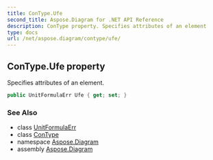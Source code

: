 ```yaml
---
title: ConType.Ufe
second_title: Aspose.Diagram for .NET API Reference
description: ConType property. Specifies attributes of an element
type: docs
url: /net/aspose.diagram/contype/ufe/
---
```

## ConType.Ufe property

Specifies attributes of an element.

```csharp
public UnitFormulaErr Ufe { get; set; }
```

### See Also

* class [UnitFormulaErr](../../unitformulaerr/)
* class [ConType](../)
* namespace [Aspose.Diagram](../../contype/)
* assembly [Aspose.Diagram](../../../)


